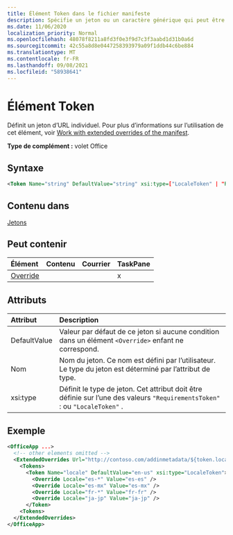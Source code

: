 ```yaml
---
title: Élément Token dans le fichier manifeste
description: Spécifie un jeton ou un caractère générique qui peut être utilisé avec des modèles d’URL dans le manifeste.
ms.date: 11/06/2020
localization_priority: Normal
ms.openlocfilehash: 48078f8211a8fd3f0e3f9d7c3f3aabd1d31b0a6d
ms.sourcegitcommit: 42c55a8d8e0447258393979a09f1ddb44c6be884
ms.translationtype: MT
ms.contentlocale: fr-FR
ms.lasthandoff: 09/08/2021
ms.locfileid: "58938641"
---
```

# <a name="token-element"></a>Élément Token

Définit un jeton d’URL individuel. Pour plus d’informations sur l’utilisation de cet élément, voir [Work with extended overrides of the manifest](../../develop/extended-overrides.md).

**Type de complément :** volet Office

## <a name="syntax"></a>Syntaxe

```XML
<Token Name="string" DefaultValue="string" xsi:type=["LocaleToken" | "RequirementsToken"] ></Token>
```

## <a name="contained-in"></a>Contenu dans

[Jetons](tokens.md)

## <a name="can-contain"></a>Peut contenir

|Élément|Contenu|Courrier|TaskPane|
|:-----|:-----|:-----|:-----|
|[Override](override.md)|||x|

## <a name="attributes"></a>Attributs

|Attribut|Description|
|:-----|:-----|
|DefaultValue|Valeur par défaut de ce jeton si aucune condition dans un élément `<Override>` enfant ne correspond.|
|Nom|Nom du jeton. Ce nom est défini par l’utilisateur. Le type du jeton est déterminé par l’attribut de type.|
|xsi:type|Définit le type de jeton. Cet attribut doit être définie sur l’une des valeurs  `"RequirementsToken"` : ou  `"LocaleToken"` .|

## <a name="example"></a>Exemple

```XML
<OfficeApp ...>
  <!-- other elements omitted -->
  <ExtendedOverrides Url="http://contoso.com/addinmetadata/${token.locale}/extended-manifest-overrides.json">
    <Tokens>
      <Token Name="locale" DefaultValue="en-us" xsi:type="LocaleToken">
        <Override Locale="es-*" Value="es-es" />
        <Override Locale="es-mx" Value="es-mx" />
        <Override Locale="fr-*" Value="fr-fr" />
        <Override Locale="ja-jp" Value="ja-jp" />
      </Token>
    <Tokens>
  </ExtendedOverrides>
</OfficeApp>
```